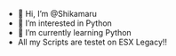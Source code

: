 - 👋 Hi, I’m @Shikamaru
- 👀 I’m interested in Python
- 🌱 I’m currently learning Python
- All my Scripts are testet on ESX Legacy!!
<!---
ArsamDev/ArsamDev is a ✨ special ✨ repository because its `README.md` (this file) appears on your GitHub profile.
You can click the Preview link to take a look at your changes.
--->
